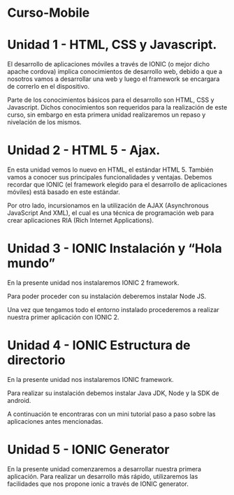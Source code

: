 # Curso-Mobile

# Unidad 1 - HTML, CSS y Javascript.

  El desarrollo de aplicaciones móviles a través de IONIC (o mejor dicho apache cordova) implica conocimientos de desarrollo web, debido a    que a nosotros vamos a desarrollar una web y luego el framework se encargara de correrlo en el dispositivo.

  Parte de los conocimientos básicos para el desarrollo son HTML, CSS y Javascript. Dichos conocimientos son requeridos para la              realización de este curso, sin embargo en esta primera unidad realizaremos un repaso y nivelación de los mismos.

# Unidad 2 - HTML 5 - Ajax.

  En esta unidad vemos lo nuevo en HTML, el estándar HTML 5.  También vamos a conocer sus principales funcionalidades y ventajas. Debemos recordar que IONIC (el framework elegido para el desarrollo de aplicaciones móviles) está basado en este estándar.

  Por otro lado, incursionamos en la utilización de AJAX (Asynchronous JavaScript And XML), el cual es una técnica de programación web para crear aplicaciones RIA (Rich Internet Applications).

# Unidad 3 - IONIC Instalación y “Hola mundo”

  En la presente unidad nos instalaremos IONIC 2 framework.

  Para poder proceder con su instalación deberemos instalar Node JS.

  Una vez que tengamos todo el entorno instalado procederemos a realizar nuestra primer aplicación con IONIC 2.

# Unidad 4 - IONIC Estructura de directorio

  En la presente unidad nos instalaremos IONIC framework.

  Para realizar su instalación debemos instalar Java JDK, Node y la SDK de android.
  
  A continuación te encontraras con un mini tutorial paso a paso sobre las aplicaciones antes mencionadas.

# Unidad 5 - IONIC Generator

  En la presente unidad comenzaremos a desarrollar nuestra primera aplicación.
  Para realizar un desarrollo más rápido, utilizaremos las facilidades que nos propone ionic
  a través de IONIC generator.